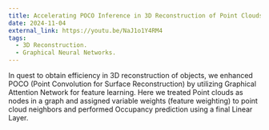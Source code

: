 ```yaml
---
title: Accelerating POCO Inference in 3D Reconstruction of Point Clouds.
date: 2024-11-04
external_link: https://youtu.be/NaJ1o1Y4RM4
tags:
  - 3D Reconstruction.
  - Graphical Neural Networks.
---
```


In quest to obtain efficiency in 3D reconstruction of objects, we enhanced POCO (Point Convolution for Surface Reconstruction) by utilizing Graphical Attention Network for feature learning. Here we treated Point clouds as nodes in a graph and assigned variable weights (feature weighting) to point cloud neighbors and performed Occupancy prediction using a final Linear Layer.

<!--more-->